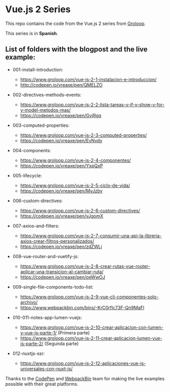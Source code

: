 # Vue.js 2 Series

This repo contains the code from the Vue.js 2 series from [Groloop](https://www.groloop.com/post_series/vue-js-2-frontend-javascript-framework/).

This series is in **Spanish**.

List of folders with the blogpost and the live example:
------
* 001-install-introduction:
  * https://www.groloop.com/vue-js-2-1-instalacion-e-introduccion/
  * http://codepen.io/vreaxe/pen/QMELZO

* 002-directives-methods-events:
  * https://www.groloop.com/vue-js-2-2-lista-tareas-v-if-v-show-v-for-v-model-metodos-mas/
  * https://codepen.io/vreaxe/pen/GvjRgq

* 003-computed-properties:
  * https://www.groloop.com/vue-js-2-3-computed-properties/
  * https://codepen.io/vreaxe/pen/EvNvdy

* 004-components:
  * https://www.groloop.com/vue-js-2-4-componentes/
  * https://codepen.io/vreaxe/pen/YxpQxP

* 005-lifecycle:
  * https://www.groloop.com/vue-js-2-5-ciclo-de-vida/
  * https://codepen.io/vreaxe/pen/MvJzbv

* 006-custom-directives:
  * https://www.groloop.com/vue-js-2-6-custom-directives/
  * https://codepen.io/vreaxe/pen/vJgomX

* 007-axios-and-filters:
  * https://www.groloop.com/vue-js-2-7-consumir-una-api-la-libreria-axios-crear-filtros-personalizados/
  * https://codepen.io/vreaxe/pen/zdZWLj

* 008-vue-router-and-vuetify-js:
  * https://www.groloop.com/vue-js-2-8-crear-rutas-vue-router-aplicar-una-transicion-al-cambiar-ruta/
  * https://codepen.io/vreaxe/pen/oeWwOJ

* 009-single-file-components-todo-list:
  * https://www.groloop.com/vue-js-2-9-vue-cli-componentes-solo-archivo/
  * https://www.webpackbin.com/bins/-KrC0rflc73F-Qn9MaFl

* 010-011-notes-app-lumen-vuejs:
  * https://www.groloop.com/vue-js-2-10-crear-aplicacion-con-lumen-y-vue-js-parte-1/ (Primera parte)
  * https://www.groloop.com/vue-js-2-11-crear-aplicacion-lumen-vue-js-parte-2/ (Segunda parte)
  
* 012-nuxtjs-ssr:
  * https://www.groloop.com/vue-js-2-12-aplicaciones-vue-js-universales-con-nuxt-js/


Thanks to the [CodePen](https://codepen.io/) and [WebpackBin](https://www.webpackbin.com) team for making the live examples possible with their great platforms.